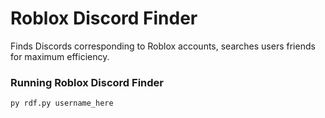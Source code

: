 # Roblox Discord Finder
Finds Discords corresponding to Roblox accounts, searches users friends for maximum efficiency.

### Running Roblox Discord Finder
```py rdf.py username_here```

